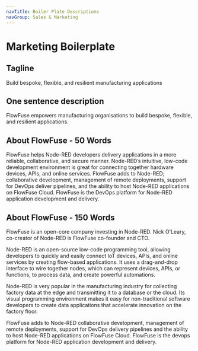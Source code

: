 ```yaml
---
navTitle: Boiler Plate Descriptions
navGroup: Sales & Marketing
---
```


# Marketing Boilerplate

## Tagline

Build bespoke, flexible, and resilient manufacturing applications

## One sentence description

FlowFuse empowers manufacturing organisations to build bespoke, flexible,
and resilient applications.

## About FlowFuse - 50 Words

FlowFuse helps Node-RED developers delivery applications in a more reliable, collaborative, and secure manner. Node-RED’s intuitive, low-code development environment is great for connecting together hardware devices, APIs, and online services. FlowFuse adds to Node-RED; collaborative development, management of remote deployments, support for DevOps deliver pipelines, and the ability to host Node-RED applications on FlowFuse Cloud. FlowFuse is the DevOps platform for Node-RED application development and delivery.

## About FlowFuse - 150 Words

FlowFuse is an open-core company investing in Node-RED. Nick O’Leary, co-creator of Node-RED is FlowFuse co-founder and CTO. 

Node-RED is an open-source low-code programming tool, allowing developers to quickly and easily connect IoT devices, APIs, and online services by creating flow-based applications. It uses a drag-and-drop interface to wire together nodes, which can represent devices, APIs, or functions, to process data, and create powerful automations. 

Node-RED is very popular in the manufacturing industry for collecting factory data at the edge and transmitting it to a database or the cloud. Its visual programming environment makes it easy for non-traditional software developers to create data applications that accelerate innovation on the factory floor.

FlowFuse adds to Node-RED collaborative development, management of remote deployments, support for DevOps delivery pipelines and the ability to host Node-RED applications on FlowFuse Cloud. FlowFuse is the devops platform for Node-RED application development and delivery.
